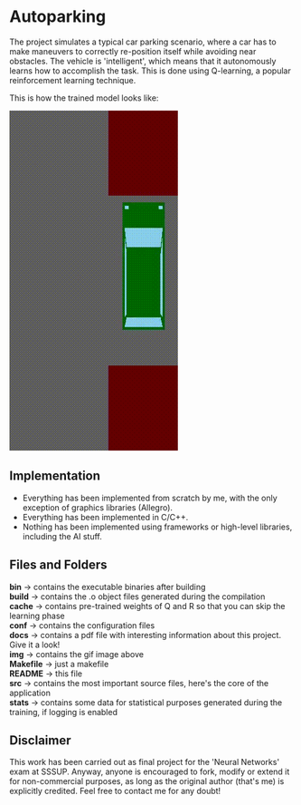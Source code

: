 # Autoparking

The project simulates a typical car parking scenario, where a car has to make maneuvers to correctly re-position itself while avoiding near obstacles. The vehicle is 'intelligent', which means that it autonomously learns how to accomplish the task. This is done using Q-learning, a popular reinforcement learning technique.

This is how the trained model looks like:

![](img/autoparking.gif)

## Implementation

+ Everything has been implemented from scratch by me, with the only exception of graphics libraries (Allegro).  
+ Everything has been implemented in C/C++.  
+ Nothing has been implemented using frameworks or high-level libraries, including the AI stuff.

## Files and Folders

**bin** -> contains the executable binaries after building  
**build** -> contains the .o object files generated during the compilation  
**cache** -> contains pre-trained weights of Q and R so that you can skip the learning phase  
**conf** -> contains the configuration files  
**docs** -> contains a pdf file with interesting information about this project. Give it a look!  
**img** -> contains the gif image above  
**Makefile** -> just a makefile  
**README** -> this file  
**src** -> contains the most important source files, here's the core of the application  
**stats** -> contains some data for statistical purposes generated during the training, if logging is enabled  

## Disclaimer

This work has been carried out as final project for the 'Neural Networks' exam at SSSUP. Anyway, anyone is encouraged to fork, modify or extend it for non-commercial purposes, as long as the original author (that's me) is explicitly credited. Feel free to contact me for any doubt!
